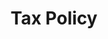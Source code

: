 ---
title: "Tax Policy"
lastUpdated: "2025-07-22"
seo:
  title: "Tax Policy"
  description: "Policy describing the organization's approach to tax compliance and reporting."
--- 